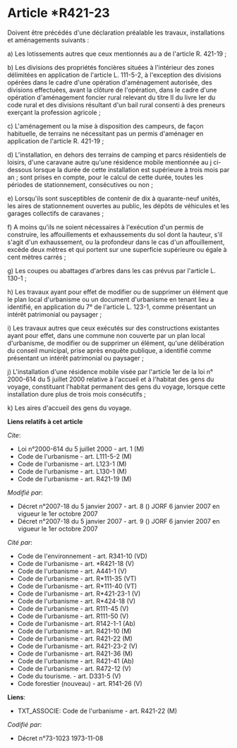 # Article *R421-23

Doivent être précédés d'une déclaration préalable les travaux, installations et aménagements suivants :

a) Les lotissements autres que ceux mentionnés au a de l'article R. 421-19 ;

b) Les divisions des propriétés foncières situées à l'intérieur des zones délimitées en application de l'article L. 111-5-2,
à l'exception des divisions opérées dans le cadre d'une opération d'aménagement autorisée, des divisions effectuées, avant la
clôture de l'opération, dans le cadre d'une opération d'aménagement foncier rural relevant du titre II du livre Ier du code
rural et des divisions résultant d'un bail rural consenti à des preneurs exerçant la profession agricole ;

c) L'aménagement ou la mise à disposition des campeurs, de façon habituelle, de terrains ne nécessitant pas un permis
d'aménager en application de l'article R. 421-19 ;

d) L'installation, en dehors des terrains de camping et parcs résidentiels de loisirs, d'une caravane autre qu'une résidence
mobile mentionnée au j ci-dessous lorsque la durée de cette installation est supérieure à trois mois par an ; sont prises en
compte, pour le calcul de cette durée, toutes les périodes de stationnement, consécutives ou non ;

e) Lorsqu'ils sont susceptibles de contenir de dix à quarante-neuf unités, les aires de stationnement ouvertes au public, les
dépôts de véhicules et les garages collectifs de caravanes ;

f) A moins qu'ils ne soient nécessaires à l'exécution d'un permis de construire, les affouillements et exhaussements du sol
dont la hauteur, s'il s'agit d'un exhaussement, ou la profondeur dans le cas d'un affouillement, excède deux mètres et qui
portent sur une superficie supérieure ou égale à cent mètres carrés ;

g) Les coupes ou abattages d'arbres dans les cas prévus par l'article L. 130-1 ;

h) Les travaux ayant pour effet de modifier ou de supprimer un élément que le plan local d'urbanisme ou un document
d'urbanisme en tenant lieu a identifié, en application du 7° de l'article L. 123-1, comme présentant un intérêt patrimonial
ou paysager ;

i) Les travaux autres que ceux exécutés sur des constructions existantes ayant pour effet, dans une commune non couverte par
un plan local d'urbanisme, de modifier ou de supprimer un élément, qu'une délibération du conseil municipal, prise après
enquête publique, a identifié comme présentant un intérêt patrimonial ou paysager ;

j) L'installation d'une résidence mobile visée par l'article 1er de la loi n° 2000-614 du 5 juillet 2000 relative à l'accueil
et à l'habitat des gens du voyage, constituant l'habitat permanent des gens du voyage, lorsque cette installation dure plus
de trois mois consécutifs ;

k) Les aires d'accueil des gens du voyage.

**Liens relatifs à cet article**

_Cite_:

  - Loi n°2000-614 du 5 juillet 2000 - art. 1 (M)
  - Code de l'urbanisme - art. L111-5-2 (M)
  - Code de l'urbanisme - art. L123-1 (M)
  - Code de l'urbanisme - art. L130-1 (M)
  - Code de l'urbanisme - art. R421-19 (M)

_Modifié par_:

  - Décret n°2007-18 du 5 janvier 2007 - art. 8 () JORF 6 janvier 2007 en vigueur le 1er octobre 2007
  - Décret n°2007-18 du 5 janvier 2007 - art. 9 () JORF 6 janvier 2007 en vigueur le 1er octobre 2007

_Cité par_:

  - Code de l'environnement - art. R341-10 (VD)
  - Code de l'urbanisme - art. *R421-18 (V)
  - Code de l'urbanisme - art. A441-1 (V)
  - Code de l'urbanisme - art. R*111-35 (VT)
  - Code de l'urbanisme - art. R*111-40 (VT)
  - Code de l'urbanisme - art. R*421-23-1 (V)
  - Code de l'urbanisme - art. R*424-18 (V)
  - Code de l'urbanisme - art. R111-45 (V)
  - Code de l'urbanisme - art. R111-50 (V)
  - Code de l'urbanisme - art. R142-1-1 (Ab)
  - Code de l'urbanisme - art. R421-10 (M)
  - Code de l'urbanisme - art. R421-22 (M)
  - Code de l'urbanisme - art. R421-23-2 (V)
  - Code de l'urbanisme - art. R421-36 (M)
  - Code de l'urbanisme - art. R421-41 (Ab)
  - Code de l'urbanisme - art. R472-12 (V)
  - Code du tourisme. - art. D331-5 (V)
  - Code forestier (nouveau) - art. R141-26 (V)

**Liens**:

  - TXT_ASSOCIE: Code de l'urbanisme - art. R421-22 (M)

_Codifié par_:

  - Décret n°73-1023 1973-11-08
